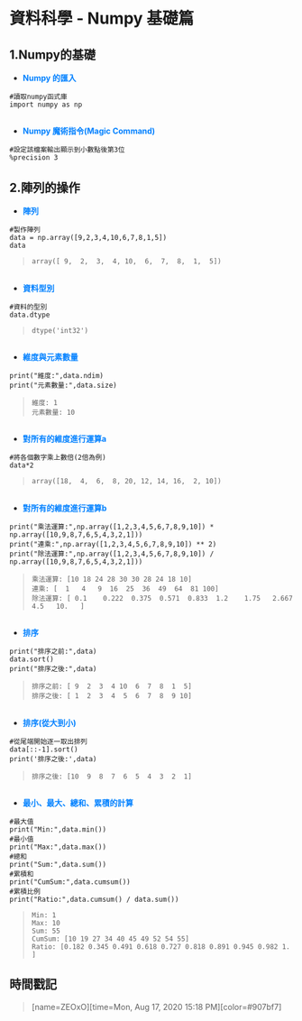 # 資料科學 - Numpy 基礎篇

## 1.Numpy的基礎

* <font color="#0080FF">**Numpy 的匯入**</font>

```python=
#讀取numpy函式庫
import numpy as np
```
##
* <font color="#0080FF">**Numpy 魔術指令(Magic Command)**</font>

```python=+
#設定該檔案輸出顯示到小數點後第3位
%precision 3
```

## 2.陣列的操作

* <font color="#0080FF">**陣列**</font>

```python=+
#製作陣列
data = np.array([9,2,3,4,10,6,7,8,1,5])
data
```

> ```array([ 9,  2,  3,  4, 10,  6,  7,  8,  1,  5])```
##
* <font color="#0080FF">**資料型別**</font>

```python=+
#資料的型別
data.dtype
```

> ```dtype('int32')```
##
* <font color="#0080FF">**維度與元素數量**</font>

```python=+
print("維度:",data.ndim)
print("元素數量:",data.size)
```

> ```維度: 1 ```</br>
> ```元素數量: 10```
##
* <font color="#0080FF">**對所有的維度進行運算a**</font>

```python=+
#將各個數字乘上數倍(2倍為例)
data*2
```

> ```array([18,  4,  6,  8, 20, 12, 14, 16,  2, 10])```
## 
* <font color="#0080FF">**對所有的維度進行運算b**</font>
```python=+
print("乘法運算:",np.array([1,2,3,4,5,6,7,8,9,10]) * np.array([10,9,8,7,6,5,4,3,2,1]))
print("連乘:",np.array([1,2,3,4,5,6,7,8,9,10]) ** 2)
print("除法運算:",np.array([1,2,3,4,5,6,7,8,9,10]) / np.array([10,9,8,7,6,5,4,3,2,1]))
```

> ```乘法運算: [10 18 24 28 30 30 28 24 18 10]```</br>
> ```連乘: [  1   4   9  16  25  36  49  64  81 100]```</br>
> ```除法運算: [ 0.1    0.222  0.375  0.571  0.833  1.2    1.75   2.667  4.5   10.   ]```
##
* <font color="#0080FF">**排序**</font>

```python=+
print("排序之前:",data)
data.sort()
print("排序之後:",data)
```

> ```排序之前: [ 9  2  3  4 10  6  7  8  1  5]```</br>
> ```排序之後: [ 1  2  3  4  5  6  7  8  9 10]```

##
* <font color="#0080FF">**排序(從大到小)**</font>
```python=+
#從尾端開始逐一取出排列
data[::-1].sort()
print('排序之後:',data)
```
> ```排序之後: [10  9  8  7  6  5  4  3  2  1]```

##
* <font color="#0080FF">**最小、最大、總和、累積的計算**</font>
```python=+
#最大值
print("Min:",data.min())
#最小值
print("Max:",data.max())
#總和
print("Sum:",data.sum())
#累積和
print("CumSum:",data.cumsum())
#累積比例
print("Ratio:",data.cumsum() / data.sum())
```
> ```Min: 1``` </br>
> ```Max: 10``` </br>
> ```Sum: 55``` </br>
> ```CumSum: [10 19 27 34 40 45 49 52 54 55]``` </br>
> ```Ratio: [0.182 0.345 0.491 0.618 0.727 0.818 0.891 0.945 0.982 1.   ]``` </br>


## 時間戳記
> [name=ZEOxO][time=Mon, Aug 17, 2020 15:18 PM][color=#907bf7]